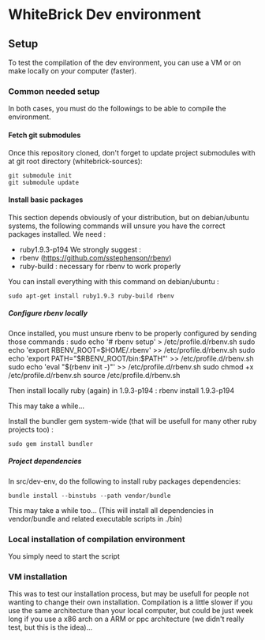 WhiteBrick Dev environment
==========================

Setup
-----


To test the compilation of the dev environment, you can use a VM or on make
locally on your computer (faster).

### Common needed setup

In both cases, you must do the followings to be able to compile the environment.

#### Fetch git submodules

Once this repository cloned, don't forget to update project submodules with at
git root directory (whitebrick-sources):

    git submodule init
    git submodule update


#### Install basic packages

This section depends obviously of your distribution, but on debian/ubuntu
systems, the following commands will unsure you have the correct packages
installed.
We need :
  - ruby1.9.3-p194
We strongly suggest :
  - rbenv (https://github.com/sstephenson/rbenv)
  - ruby-build : necessary for rbenv to work properly

You can install everything with this command on debian/ubuntu :

    sudo apt-get install ruby1.9.3 ruby-build rbenv

##### Configure rbenv locally
Once installed, you must unsure rbenv to be properly configured by sending those commands :
    sudo echo '# rbenv setup' > /etc/profile.d/rbenv.sh
    sudo echo 'export RBENV_ROOT=$HOME/.rbenv' >> /etc/profile.d/rbenv.sh
    sudo echo 'export PATH="$RBENV_ROOT/bin:$PATH"' >> /etc/profile.d/rbenv.sh
    sudo echo 'eval "$(rbenv init -)"' >> /etc/profile.d/rbenv.sh
    sudo chmod +x /etc/profile.d/rbenv.sh
    source /etc/profile.d/rbenv.sh

Then install locally ruby (again) in 1.9.3-p194 :
    rbenv install 1.9.3-p194

This may take a while...


Install the bundler gem system-wide (that will be usefull for many other
ruby projects too) :

    sudo gem install bundler


##### Project dependencies

In src/dev-env, do the following to install ruby packages dependencies:

    bundle install --binstubs --path vendor/bundle

This may take a while too...
(This will install all dependencies in vendor/bundle and related executable
scripts in ./bin)

### Local installation of compilation environment

You simply need to start the script 

### VM installation

This was to test our installation process, but may be usefull for people not
wanting to change their own installation. Compilation is a little slower if
you use the same architecture than your local computer, but could be just
week long if you use a x86 arch on a ARM or ppc architecture (we didn't really
test, but this is the idea)...


